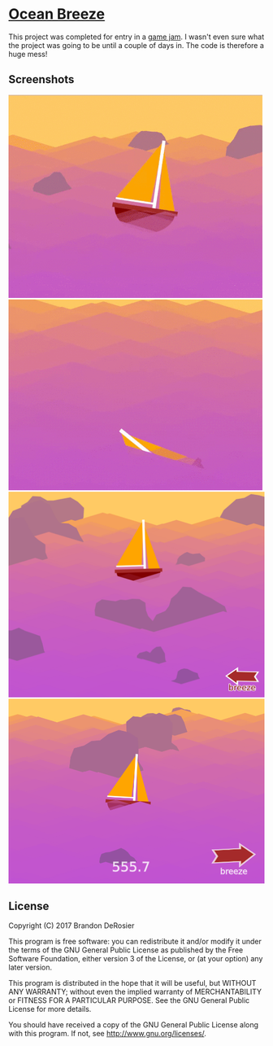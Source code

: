 # [Ocean Breeze](https://bdero.itch.io/ocean-breeze)

This project was completed for entry in a [game jam](https://itch.io/jam/qazijam9point5/rate/137952).
I wasn't even sure what the project was going to be until a couple of days in. The code is therefore a huge mess!

## Screenshots

![Animated screenshot 1](screenshots/animated0.gif)
![Animated screenshot 2](screenshots/animated1.gif)
![Still screenshot 1](screenshots/screenshot0.png)
![Still screenshot 2](screenshots/screenshot1.png)

## License

Copyright (C) 2017  Brandon DeRosier

This program is free software: you can redistribute it and/or modify
it under the terms of the GNU General Public License as published by
the Free Software Foundation, either version 3 of the License, or
(at your option) any later version.

This program is distributed in the hope that it will be useful,
but WITHOUT ANY WARRANTY; without even the implied warranty of
MERCHANTABILITY or FITNESS FOR A PARTICULAR PURPOSE.  See the
GNU General Public License for more details.

You should have received a copy of the GNU General Public License
along with this program.  If not, see <http://www.gnu.org/licenses/>.
